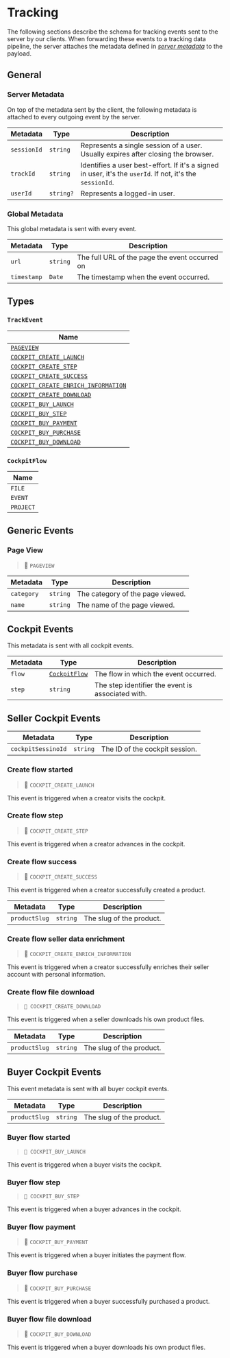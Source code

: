 # Tracking

The following sections describe the schema for tracking events sent to the server by our clients. When forwarding these events to a tracking data pipeline, the server attaches the metadata defined in [_server metadata_](#server-metadata) to the payload.

## General

### Server Metadata

On top of the metadata sent by the client, the following metadata is attached to every outgoing event by the server.

| Metadata    | Type      | Description                                                                                               |
| ----------- | --------- | --------------------------------------------------------------------------------------------------------- |
| `sessionId` | `string`  | Represents a single session of a user. Usually expires after closing the browser.                         |
| `trackId`   | `string`  | Identifies a user best-effort. If it's a signed in user, it's the `userId`. If not, it's the `sessionId`. |
| `userId`    | `string?` | Represents a logged-in user.                                                                              |

### Global Metadata

This global metadata is sent with every event.

| Metadata    | Type     | Description                                    |
| ----------- | -------- | ---------------------------------------------- |
| `url`       | `string` | The full URL of the page the event occurred on |
| `timestamp` | `Date`   | The timestamp when the event occurred.         |

## Types

### `TrackEvent`

| Name                                                                       |
| -------------------------------------------------------------------------- |
| [`PAGEVIEW`](#page-view)                                                   |
| [`COCKPIT_CREATE_LAUNCH`](#create-flow-started)                            |
| [`COCKPIT_CREATE_STEP`](#create-flow-step)                                 |
| [`COCKPIT_CREATE_SUCCESS`](#create-flow-success)                           |
| [`COCKPIT_CREATE_ENRICH_INFORMATION`](#create-flow-seller-data-enrichment) |
| [`COCKPIT_CREATE_DOWNLOAD`](#create-flow-file-download)                    |
| [`COCKPIT_BUY_LAUNCH`](#buyer-flow-started)                                |
| [`COCKPIT_BUY_STEP`](#buyer-flow-step)                                     |
| [`COCKPIT_BUY_PAYMENT`](#buyer-flow-payment)                               |
| [`COCKPIT_BUY_PURCHASE`](#buyer-flow-purchase)                             |
| [`COCKPIT_BUY_DOWNLOAD`](#buyer-flow-file-download)                        |

### `CockpitFlow`

| Name      |
| --------- |
| `FILE`    |
| `EVENT`   |
| `PROJECT` |

## Generic Events

### Page View

> 🔖 `PAGEVIEW`

| Metadata   | Type     | Description                      |
| ---------- | -------- | -------------------------------- |
| `category` | `string` | The category of the page viewed. |
| `name`     | `string` | The name of the page viewed.     |

## Cockpit Events

This metadata is sent with all cockpit events.

| Metadata | Type                          | Description                                       |
| -------- | ----------------------------- | ------------------------------------------------- |
| `flow`   | [`CockpitFlow`](#cockpitflow) | The flow in which the event occurred.             |
| `step`   | `string`                      | The step identifier the event is associated with. |

## Seller Cockpit Events

| Metadata           | Type     | Description                    |
| ------------------ | -------- | ------------------------------ |
| `cockpitSessinoId` | `string` | The ID of the cockpit session. |

### Create flow started

> 🔖 `COCKPIT_CREATE_LAUNCH`

This event is triggered when a creator visits the cockpit.

### Create flow step

> 🔖 `COCKPIT_CREATE_STEP`

This event is triggered when a creator advances in the cockpit.

### Create flow success

> 🔖 `COCKPIT_CREATE_SUCCESS`

This event is triggered when a creator successfully created a product.

| Metadata      | Type     | Description              |
| ------------- | -------- | ------------------------ |
| `productSlug` | `string` | The slug of the product. |

### Create flow seller data enrichment

> 🔖 `COCKPIT_CREATE_ENRICH_INFORMATION`

This event is triggered when a creator successfully enriches their seller account with personal information.

### Create flow file download

> `🔖 COCKPIT_CREATE_DOWNLOAD`

This event is triggered when a seller downloads his own product files.

| Metadata      | Type     | Description              |
| ------------- | -------- | ------------------------ |
| `productSlug` | `string` | The slug of the product. |

## Buyer Cockpit Events

This event metadata is sent with all buyer cockpit events.

| Metadata      | Type     | Description              |
| ------------- | -------- | ------------------------ |
| `productSlug` | `string` | The slug of the product. |

### Buyer flow started

> `🔖 COCKPIT_BUY_LAUNCH`

This event is triggered when a buyer visits the cockpit.

### Buyer flow step

> `🔖 COCKPIT_BUY_STEP`

This event is triggered when a buyer advances in the cockpit.

### Buyer flow payment

> 🔖 `COCKPIT_BUY_PAYMENT`

This event is triggered when a buyer initiates the payment flow.

### Buyer flow purchase

> 🔖 `COCKPIT_BUY_PURCHASE`

This event is triggered when a buyer successfully purchased a product.

### Buyer flow file download

> 🔖 `COCKPIT_BUY_DOWNLOAD`

This event is triggered when a buyer downloads his own product files.
